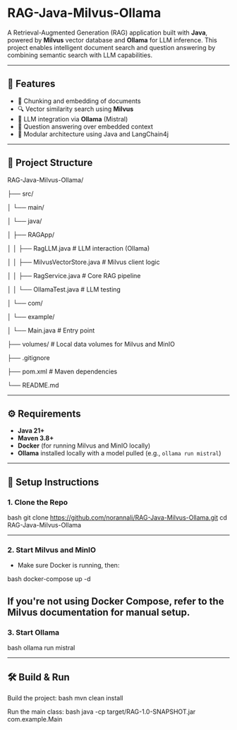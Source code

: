 # RAG-Java-Milvus-Ollama

A Retrieval-Augmented Generation (RAG) application built with **Java**, powered by **Milvus** vector database and **Ollama** for LLM inference. This project enables intelligent document search and question answering by combining semantic search with LLM capabilities.

---

## 🚀 Features

- 📄 Chunking and embedding of documents
- 🔍 Vector similarity search using **Milvus**
- 🧠 LLM integration via **Ollama** (Mistral)
- 💬 Question answering over embedded context
- 🧱 Modular architecture using Java and LangChain4j

---

## 📁 Project Structure

RAG-Java-Milvus-Ollama/

├── src/

│ └── main/

│ └── java/

│ ├── RAGApp/

│ │ ├── RagLLM.java # LLM interaction (Ollama)

│ │ ├── MilvusVectorStore.java # Milvus client logic

│ │ ├── RagService.java # Core RAG pipeline

│ │ └── OllamaTest.java # LLM testing

│ └── com/

│ └── example/

│ └── Main.java # Entry point

├── volumes/ # Local data volumes for Milvus and MinIO

├── .gitignore

├── pom.xml # Maven dependencies

└── README.md


---

## ⚙️ Requirements

- **Java 21+**
- **Maven 3.8+**
- **Docker** (for running Milvus and MinIO locally)
- **Ollama** installed locally with a model pulled (e.g., `ollama run mistral`)

---

## 🔧 Setup Instructions

### 1. Clone the Repo

bash
git clone https://github.com/norannali/RAG-Java-Milvus-Ollama.git
cd RAG-Java-Milvus-Ollama

---
### 2. Start Milvus and MinIO
- Make sure Docker is running, then:

bash
docker-compose up -d

If you're not using Docker Compose, refer to the Milvus documentation for manual setup.
---

###  3. Start Ollama
bash
ollama run mistral

---
## 🛠 Build & Run
Build the project:
bash
mvn clean install

Run the main class:
bash
java -cp target/RAG-1.0-SNAPSHOT.jar com.example.Main
